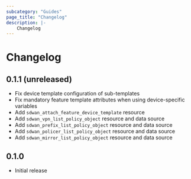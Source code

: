 ```yaml
---
subcategory: "Guides"
page_title: "Changelog"
description: |-
    Changelog
---
```


# Changelog

## 0.1.1 (unreleased)

- Fix device template configuration of sub-templates
- Fix mandatory feature template attributes when using device-specific variables
- Add `sdwan_attach_feature_device_template` resource
- Add `sdwan_vpn_list_policy_object` resource and data source
- Add `sdwan_prefix_list_policy_object` resource and data source
- Add `sdwan_policer_list_policy_object` resource and data source
- Add `sdwan_mirror_list_policy_object` resource and data source

## 0.1.0

- Initial release

